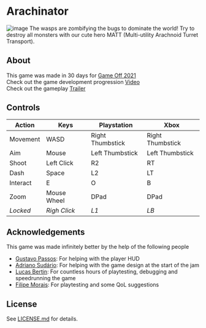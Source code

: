 # Arachinator
![image](https://user-images.githubusercontent.com/1683898/143800245-4395277c-6781-4074-8043-7026609b195a.png)
The wasps are zombifying the bugs to dominate the world! Try to destroy all monsters with our cute hero MATT (Multi-utility Arachnoid Turret Transport).

## About

This game was made in 30 days for [Game Off 2021](https://itch.io/jam/game-off-2021)  
Check out the game development progression [Video](https://www.youtube.com/watch?v=JftJippgaqg)  
Check out the gameplay [Trailer](https://www.youtube.com/watch?v=d-G1wppmyJQ)  


## Controls

Action    | Keys         | Playstation      | Xbox
----------| -------------| -----------------| -----
Movement  | WASD         | Right Thumbstick | Right Thumbstick
Aim       | Mouse        | Left Thumbstick  | Left Thumbstick
Shoot     | Left Click   | R2               | RT
Dash      | Space        | L2               | LT
Interact  | E            | O                | B
Zoom      | Mouse Wheel  | DPad             | DPad
*Locked*  | *Righ Click* | *L1*             | *LB*

## Acknowledgements
This game was made infinitely better by the help of the following people
- [Gustavo Passos](https://github.com/theGusPassos): For helping with the player HUD
- [Adriano Sudário](https://github.com/adriano-sudario): For helping with the game design at the start of the jam
- [Lucas Bertin](https://github.com/lucascebertin/): For countless hours of playtesting, debugging and speedrunning the game
- [Filipe Morais](https://github.com/flipps): For playtesting and some QoL suggestions

## License

See [LICENSE.md](LICENSE.md) for details.
